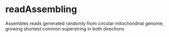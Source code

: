 # readAssembling
Assembles reads generated randomly from circular mitochondrial genome, growing shortest common superstring in both directions
